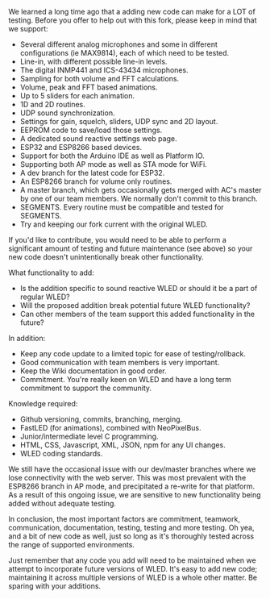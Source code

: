 We learned a long time ago that a adding new code can make for a LOT of testing. Before you offer to help out with this fork, please keep in mind that we support:

* Several different analog microphones and some in different configurations (ie MAX9814), each of which need to be tested.
* Line-in, with different possible line-in levels.
* The digital INMP441 and ICS-43434 microphones.
* Sampling for both volume and FFT calculations.
* Volume, peak and FFT based animations.
* Up to 5 sliders for each animation.
* 1D and 2D routines.
* UDP sound synchronization.
* Settings for gain, squelch, sliders, UDP sync and 2D layout.
* EEPROM code to save/load those settings.
* A dedicated sound reactive settings web page.
* ESP32 and ESP8266 based devices.
* Support for both the Arduino IDE as well as Platform IO.
* Supporting both AP mode as well as STA mode for WiFi.
* A dev branch for the latest code for ESP32.
* An ESP8266 branch for volume only routines.
* A master branch, which gets occasionally gets merged with AC's master by one of our team members. We normally don't commit to this branch.
* SEGMENTS. Every routine must be compatible and tested for SEGMENTS.
* Try and keeping our fork current with the original WLED.

If you'd like to contribute, you would need to be able to perform a significant amount of testing and future maintenance (see above) so your new code doesn't unintentionally break other functionality.

What functionality to add:

* Is the addition specific to sound reactive WLED or should it be a part of regular WLED?
* Will the proposed addition break potential future WLED functionality?
* Can other members of the team support this added functionality in the future?

In addition:

* Keep any code update to a limited topic for ease of testing/rollback.
* Good communication with team members is very important.
* Keep the Wiki documentation in good order.
* Commitment. You're really keen on WLED and have a long term commitment to support the community.

Knowledge required:

* Github versioning, commits, branching, merging.
* FastLED (for animations), combined with NeoPixelBus.
* Junior/intermediate level C programming.
* HTML, CSS, Javascript, XML, JSON, npm for any UI changes.
* WLED coding standards.

We still have the occasional issue with our dev/master branches where we lose connectivity with the web server. This was most prevalent with the ESP8266 branch in AP mode, and precipitated a re-write for that platform. As a result of this ongoing issue, we are sensitive to new functionality being added without adequate testing.

In conclusion, the most important factors are commitment, teamwork, communication, documentation, testing, testing and more testing. Oh yea, and a bit of new code as well, just so long as it's thoroughly tested across the range of supported environments.

Just remember that any code you add will need to be maintained when we attempt to incorporate future versions of WLED. It's easy to add new code; maintaining it across multiple versions of WLED is a whole other matter. Be sparing with your additions.
